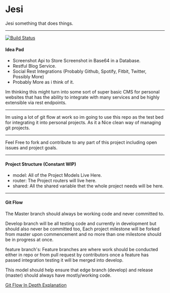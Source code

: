 # Jesi
Jesi something that does things.

---
[![Build Status](http://drone.setkeh.com:8000/api/badges/thesetkehproject/jesi/status.svg)](http://drone.setkeh.com:8000/thesetkehproject/jesi)

#### Idea Pad

* Screenshot Api to Store Screenshot in Base64 in a Database.
* Restful Blog Service.
* Social Rest Integrations (Probably Github, Spotify, Fitbit, Twitter, Possibly More)
* Probably More as i think of it.

Im thinking this might turn into some sort of super basic CMS for personal websites that has the
ability to integrate with many services and be highly extensible via rest endpoints.

---

Im using a lot of git flow at work so im going to use this repo as the test bed for integrating it into personal projects.
As it a Nice clean way of managing git projects.

---
Feel Free to fork and contribute to any part of this project including open issues and project goals.

---
#### Project Structure (Constant WIP)

- model: All of the Project Models Live Here.
- router: The Project routers will live here.
- shared: All the shared variable thet the whole project needs will be here.

---
#### Git Flow

The Master branch should always be working code and never committed to.

Develop branch will be all testing code and currently in development but should also never be committed too, Each project milestone will be forked from master upon commencement and no more than one milestone should be in progress at once.

feature branch's: Feature branches are where work should be conducted either in repo or from pull request by contributors once a feature has passed integration testing it will be merged into develop.

This model should help ensure that edge branch (develop) and release (master) should always have mostly/working code.

[Git Flow In Depth Explanation](https://l.facebook.com/l.php?u=https%3A%2F%2Fdatasift.github.io%2Fgitflow%2FIntroducingGitFlow.html&h=ATNOaCBBQVafyBUdykfJS8qEUUeSssmeVArKPYzAj-K858LWSr_FB25tghJu5OMvAzGP3XPhohzVbTaqlS0C3fnYVn92wMYDiHWM0NS8gbdosWdviz8TjmzGJdM4_cArWy4)